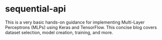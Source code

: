 # sequential-api
This is a very basic hands-on guidance for implementing Multi-Layer Perceptrons (MLPs) using Keras and TensorFlow. This concise blog covers dataset selection, model creation, training, and more.
